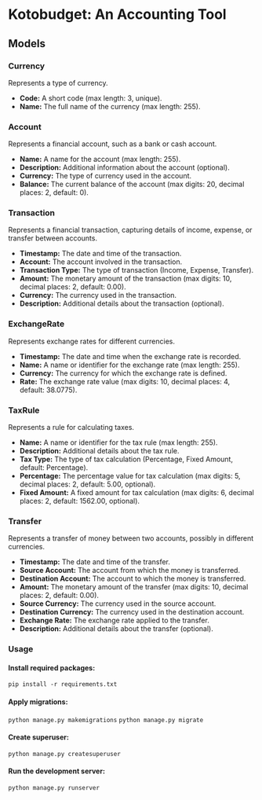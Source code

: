 Kotobudget: An Accounting Tool
==============================

Models
------

### Currency
Represents a type of currency.

*   **Code:** A short code (max length: 3, unique).
*   **Name:** The full name of the currency (max length: 255).


### Account
Represents a financial account, such as a bank or cash account.

*   **Name:** A name for the account (max length: 255).
*   **Description:** Additional information about the account (optional).
*   **Currency:** The type of currency used in the account.
*   **Balance:** The current balance of the account (max digits: 20, decimal places: 2, default: 0).


### Transaction
Represents a financial transaction, capturing details of income, expense, or transfer between accounts.

*   **Timestamp:** The date and time of the transaction.
*   **Account:** The account involved in the transaction.
*   **Transaction Type:** The type of transaction (Income, Expense, Transfer).
*   **Amount:** The monetary amount of the transaction (max digits: 10, decimal places: 2, default: 0.00).
*   **Currency:** The currency used in the transaction.
*   **Description:** Additional details about the transaction (optional).


### ExchangeRate
Represents exchange rates for different currencies.

*   **Timestamp:** The date and time when the exchange rate is recorded.
*   **Name:** A name or identifier for the exchange rate (max length: 255).
*   **Currency:** The currency for which the exchange rate is defined.
*   **Rate:** The exchange rate value (max digits: 10, decimal places: 4, default: 38.0775).


### TaxRule
Represents a rule for calculating taxes.

*   **Name:** A name or identifier for the tax rule (max length: 255).
*   **Description:** Additional details about the tax rule.
*   **Tax Type:** The type of tax calculation (Percentage, Fixed Amount, default: Percentage).
*   **Percentage:** The percentage value for tax calculation (max digits: 5, decimal places: 2, default: 5.00, optional).
*   **Fixed Amount:** A fixed amount for tax calculation (max digits: 6, decimal places: 2, default: 1562.00, optional).


### Transfer
Represents a transfer of money between two accounts, possibly in different currencies.

*   **Timestamp:** The date and time of the transfer.
*   **Source Account:** The account from which the money is transferred.
*   **Destination Account:** The account to which the money is transferred.
*   **Amount:** The monetary amount of the transfer (max digits: 10, decimal places: 2, default: 0.00).
*   **Source Currency:** The currency used in the source account.
*   **Destination Currency:** The currency used in the destination account.
*   **Exchange Rate:** The exchange rate applied to the transfer.
*   **Description:** Additional details about the transfer (optional).


### Usage
#### Install required packages:
`pip install -r requirements.txt`

#### Apply migrations:
`python manage.py makemigrations`
`python manage.py migrate`

#### Create superuser:
`python manage.py createsuperuser`

#### Run the development server:
`python manage.py runserver`
